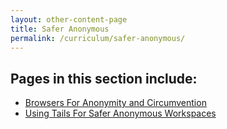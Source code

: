 ```yaml
---
layout: other-content-page
title: Safer Anonymous
permalink: /curriculum/safer-anonymous/
---
```

## Pages in this section include: ##
- [Browsers For Anonymity and Circumvention](../safer-anonymous/browsers-for-anonymity-and-circumvention/)
- [Using Tails For Safer Anonymous Workspaces](../safer-anonymous/using-tails-for-safer-anonymous-workspaces/)
